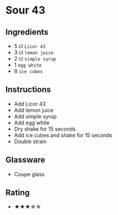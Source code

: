 # Sour 43

## Ingredients
- 5 cl `Licor 43`
- 3 cl `lemon juice`
- 2 cl `simple syrup`
- 1 `egg white`
- 8 `ice cubes`

## Instructions
- Add Licor 43
- Add lemon juice
- Add simple syrup
- Add egg white
- Dry shake for 15 seconds
- Add ice cubes and shake for 15 seconds
- Double strain

## Glassware
- Coupe glass

## Rating
- ★★★☆☆